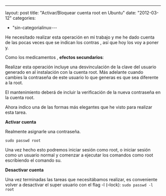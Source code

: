 ---
layout: post
title: "Activar/Bloquear cuenta root en Ubuntu"
date: "2012-03-12"
categories: 
  - "sin-categorialinux---

He necesitado realizar esta operación en mi trabajo y me he dado cuenta de las pocas veces que se indican los contras , así que hoy los voy a poner y.

Como los medicamentos , **efectos secundarios**:

Realizar esta operación incluye una desvinculación de la clave del usuario generado en al instalación con la cuenta root. Más adelante cuando cambies la contraseña de este usuario lo que generas es que sea diferente a la root.

El mantenimiento deberá de incluir la verificación de la nueva contraseña en la cuenta root.

Ahora indico una de las formas más elegantes que he visto para realizar esta tarea.

**Activar cuenta**

Realmente asignarle una contraseña.

`sudo passwd root`

Una vez hecho esto podremos iniciar sesión como root, o iniciar sesión como un usuario normal y comenzar a ejecutar los comandos como root escribiendo el comando su.

**Desactivar cuenta**

Una vez terminadas las tareas que necesitábamos realizar, es conveniente volver a desactivar el super usuario con el flag -l (–lock): `sudo passwd -l root`
